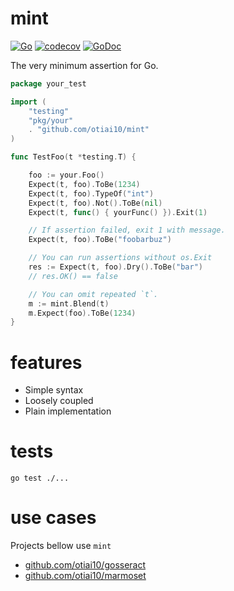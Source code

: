 # mint

[![Go](https://github.com/otiai10/mint/actions/workflows/go.yml/badge.svg)](https://github.com/otiai10/mint/actions/workflows/go.yml)
[![codecov](https://codecov.io/gh/otiai10/mint/branch/master/graph/badge.svg)](https://codecov.io/gh/otiai10/mint)
[![GoDoc](https://godoc.org/github.com/otiai10/mint?status.png)](https://godoc.org/github.com/otiai10/mint)

The very minimum assertion for Go.

```go
package your_test

import (
    "testing"
    "pkg/your"
    . "github.com/otiai10/mint"
)

func TestFoo(t *testing.T) {

    foo := your.Foo()
    Expect(t, foo).ToBe(1234)
    Expect(t, foo).TypeOf("int")
    Expect(t, foo).Not().ToBe(nil)
    Expect(t, func() { yourFunc() }).Exit(1)

    // If assertion failed, exit 1 with message.
    Expect(t, foo).ToBe("foobarbuz")

    // You can run assertions without os.Exit
    res := Expect(t, foo).Dry().ToBe("bar")
    // res.OK() == false

    // You can omit repeated `t`.
    m := mint.Blend(t)
    m.Expect(foo).ToBe(1234)
}
```

# features

- Simple syntax
- Loosely coupled
- Plain implementation

# tests
```
go test ./...
```

# use cases

Projects bellow use `mint`

- [github.com/otiai10/gosseract](https://github.com/otiai10/gosseract/blob/master/all_test.go)
- [github.com/otiai10/marmoset](https://github.com/otiai10/marmoset/blob/master/all_test.go#L168-L190)
